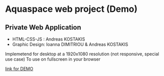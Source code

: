 # Aquaspace web project (Demo)
## Private Web Application

* HTML-CSS-JS : Andreas KOSTAKIS
* Graphic Design: Ioanna DIMITRIOU & Andreas KOSTAKIS

Implemetend for desktop at a 1920x1080 resolution (not responsive, special use case)
To use on fullscreen in your browser

[link for DEMO](https://andreastkdf.github.io/aquaspace/)
